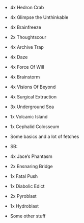 * 4x Hedron Crab
* 4x Glimpse the Unthinkable 
* 4x Brainfreeze 
* 2x Thoughtscour 
* 4x Archive Trap 
* 4x Daze 
* 4x Force Of Will 
* 4x Brainstorm 
* 4x Visions Of Beyond 
* 4x Surgical Extraction

* 3x Underground Sea 
* 1x Volcanic Island 
* 1x Cephalid Colosseum 
* Some basics and a lot of fetches

* SB:
* 4x Jace’s Phantasm 
* 2x Ensnaring Bridge 
* 1x Fatal Push 
* 1x Diabolic Edict 
* 2x Pyroblast 
* 1x Hydroblast 
* Some other stuff
